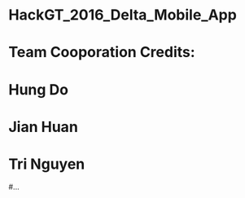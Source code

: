 # HackGT_2016_Delta_Mobile_App

# Team Cooporation Credits:

# Hung Do
# Jian Huan
# Tri Nguyen
#...

